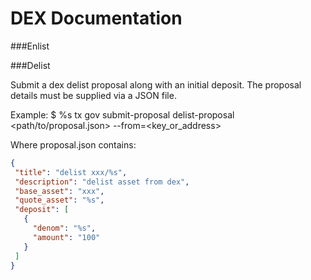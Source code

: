 DEX Documentation
======================

###Enlist



###Delist

Submit a dex delist proposal along with an initial deposit.
The proposal details must be supplied via a JSON file.

Example:
$ %s tx gov submit-proposal delist-proposal <path/to/proposal.json> --from=<key_or_address>

Where proposal.json contains:
```json
{
 "title": "delist xxx/%s",
 "description": "delist asset from dex",
 "base_asset": "xxx",
 "quote_asset": "%s",
 "deposit": [
   {
     "denom": "%s",
     "amount": "100"
   }
 ]
}
```
